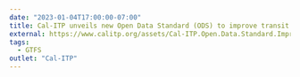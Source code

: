```yaml
---
date: "2023-01-04T17:00:00-07:00"
title: Cal-ITP unveils new Open Data Standard (ODS) to improve transit agency operations
external: https://www.calitp.org/assets/Cal-ITP.Open.Data.Standard.Improve.Transit.Agency.Operations.pdf
tags:
  - GTFS
outlet: "Cal-ITP"
---
```

